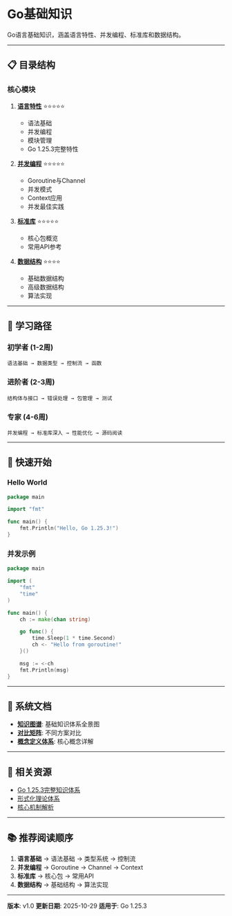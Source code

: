 # Go基础知识

Go语言基础知识，涵盖语言特性、并发编程、标准库和数据结构。

---

## 📋 目录结构

### 核心模块

1. **[语言特性](./language/README.md)** ⭐⭐⭐⭐⭐
   - 语法基础
   - 并发编程
   - 模块管理
   - Go 1.25.3完整特性

2. **[并发编程](./concurrency/README.md)** ⭐⭐⭐⭐⭐
   - Goroutine与Channel
   - 并发模式
   - Context应用
   - 并发最佳实践

3. **[标准库](./stdlib/README.md)** ⭐⭐⭐⭐⭐
   - 核心包概览
   - 常用API参考

4. **[数据结构](./data-structures/README.md)** ⭐⭐⭐⭐
   - 基础数据结构
   - 高级数据结构
   - 算法实现

---

## 🎯 学习路径

### 初学者 (1-2周)

```text
语法基础 → 数据类型 → 控制流 → 函数
```

### 进阶者 (2-3周)

```text
结构体与接口 → 错误处理 → 包管理 → 测试
```

### 专家 (4-6周)

```text
并发编程 → 标准库深入 → 性能优化 → 源码阅读
```

---

## 🚀 快速开始

### Hello World

```go
package main

import "fmt"

func main() {
    fmt.Println("Hello, Go 1.25.3!")
}
```

### 并发示例

```go
package main

import (
    "fmt"
    "time"
)

func main() {
    ch := make(chan string)

    go func() {
        time.Sleep(1 * time.Second)
        ch <- "Hello from goroutine!"
    }()

    msg := <-ch
    fmt.Println(msg)
}
```

---

## 📖 系统文档

- **[知识图谱](./00-知识图谱.md)**: 基础知识体系全景图
- **[对比矩阵](./00-对比矩阵.md)**: 不同方案对比
- **[概念定义体系](./00-概念定义体系.md)**: 核心概念详解

---

## 🔗 相关资源

- [Go 1.25.3完整知识体系](./language/00-Go-1.25.3完整知识体系总览-2025.md)
- [形式化理论体系](./language/00-Go-1.25.3形式化理论体系/README.md)
- [核心机制解析](./language/00-Go-1.25.3核心机制完整解析/README.md)

---

## 📚 推荐阅读顺序

1. **语言基础** → 语法基础 → 类型系统 → 控制流
2. **并发编程** → Goroutine → Channel → Context
3. **标准库** → 核心包 → 常用API
4. **数据结构** → 基础结构 → 算法实现

---

**版本**: v1.0
**更新日期**: 2025-10-29
**适用于**: Go 1.25.3
